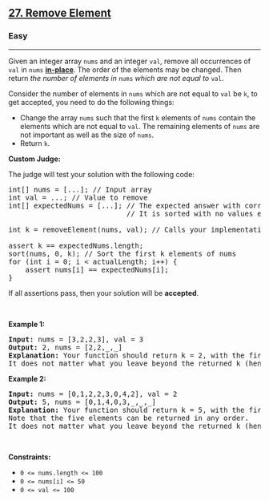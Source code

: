 <h2><a href="https://leetcode.com/problems/remove-element/">27. Remove Element</a></h2><h3>Easy</h3><hr><div><p class="extension-adhd-reader-p"><span class="extension-adhd-reader-wrapper"><span class="extension-adhd-reader-container"><span class="extension-adhd-reader-boldify">G</span>iven</span> an <span class="extension-adhd-reader-container"><span class="extension-adhd-reader-boldify">in</span>teger</span> <span class="extension-adhd-reader-container"><span class="extension-adhd-reader-boldify">a</span>rray</span> </span><code><span class="extension-adhd-reader-wrapper"><span class="extension-adhd-reader-container"><span class="extension-adhd-reader-boldify">n</span>ums</span></span></code><span class="extension-adhd-reader-wrapper"> <span class="extension-adhd-reader-container"><span class="extension-adhd-reader-boldify">a</span>nd</span> an <span class="extension-adhd-reader-container"><span class="extension-adhd-reader-boldify">in</span>teger</span> </span><code><span class="extension-adhd-reader-wrapper"><span class="extension-adhd-reader-container"><span class="extension-adhd-reader-boldify">v</span>al</span></span></code><span class="extension-adhd-reader-wrapper">, <span class="extension-adhd-reader-container"><span class="extension-adhd-reader-boldify">re</span>move</span> <span class="extension-adhd-reader-container"><span class="extension-adhd-reader-boldify">a</span>ll</span> <span class="extension-adhd-reader-container"><span class="extension-adhd-reader-boldify">occ</span>urrences</span> of </span><code><span class="extension-adhd-reader-wrapper"><span class="extension-adhd-reader-container"><span class="extension-adhd-reader-boldify">v</span>al</span></span></code> in <code><span class="extension-adhd-reader-wrapper"><span class="extension-adhd-reader-container"><span class="extension-adhd-reader-boldify">n</span>ums</span></span></code> <a href="https://en.wikipedia.org/wiki/In-place_algorithm" target="_blank"><strong>in-place</strong></a><span class="extension-adhd-reader-wrapper">. <span class="extension-adhd-reader-container"><span class="extension-adhd-reader-boldify">T</span>he</span> <span class="extension-adhd-reader-container"><span class="extension-adhd-reader-boldify">o</span>rder</span> of <span class="extension-adhd-reader-container"><span class="extension-adhd-reader-boldify">t</span>he</span> <span class="extension-adhd-reader-container"><span class="extension-adhd-reader-boldify">el</span>ements</span> <span class="extension-adhd-reader-container"><span class="extension-adhd-reader-boldify">m</span>ay</span> be <span class="extension-adhd-reader-container"><span class="extension-adhd-reader-boldify">ch</span>anged.</span> <span class="extension-adhd-reader-container"><span class="extension-adhd-reader-boldify">T</span>hen</span> <span class="extension-adhd-reader-container"><span class="extension-adhd-reader-boldify">re</span>turn</span> </span><em><span class="extension-adhd-reader-wrapper"><span class="extension-adhd-reader-container"><span class="extension-adhd-reader-boldify">t</span>he</span> <span class="extension-adhd-reader-container"><span class="extension-adhd-reader-boldify">nu</span>mber</span> of <span class="extension-adhd-reader-container"><span class="extension-adhd-reader-boldify">el</span>ements</span> in </span></em><code><span class="extension-adhd-reader-wrapper"><span class="extension-adhd-reader-container"><span class="extension-adhd-reader-boldify">n</span>ums</span></span></code><em><span class="extension-adhd-reader-wrapper"> <span class="extension-adhd-reader-container"><span class="extension-adhd-reader-boldify">w</span>hich</span> <span class="extension-adhd-reader-container"><span class="extension-adhd-reader-boldify">a</span>re</span> <span class="extension-adhd-reader-container"><span class="extension-adhd-reader-boldify">n</span>ot</span> <span class="extension-adhd-reader-container"><span class="extension-adhd-reader-boldify">e</span>qual</span> to </span></em><code><span class="extension-adhd-reader-wrapper"><span class="extension-adhd-reader-container"><span class="extension-adhd-reader-boldify">v</span>al</span></span></code>.</p>

<p class="extension-adhd-reader-p"><span class="extension-adhd-reader-wrapper"><span class="extension-adhd-reader-container"><span class="extension-adhd-reader-boldify">Co</span>nsider</span> <span class="extension-adhd-reader-container"><span class="extension-adhd-reader-boldify">t</span>he</span> <span class="extension-adhd-reader-container"><span class="extension-adhd-reader-boldify">nu</span>mber</span> of <span class="extension-adhd-reader-container"><span class="extension-adhd-reader-boldify">el</span>ements</span> in </span><code><span class="extension-adhd-reader-wrapper"><span class="extension-adhd-reader-container"><span class="extension-adhd-reader-boldify">n</span>ums</span></span></code><span class="extension-adhd-reader-wrapper"> <span class="extension-adhd-reader-container"><span class="extension-adhd-reader-boldify">w</span>hich</span> <span class="extension-adhd-reader-container"><span class="extension-adhd-reader-boldify">a</span>re</span> <span class="extension-adhd-reader-container"><span class="extension-adhd-reader-boldify">n</span>ot</span> <span class="extension-adhd-reader-container"><span class="extension-adhd-reader-boldify">e</span>qual</span> to </span><code><span class="extension-adhd-reader-wrapper"><span class="extension-adhd-reader-container"><span class="extension-adhd-reader-boldify">v</span>al</span></span></code> be <code>k</code><span class="extension-adhd-reader-wrapper">, to <span class="extension-adhd-reader-container"><span class="extension-adhd-reader-boldify">g</span>et</span> <span class="extension-adhd-reader-container"><span class="extension-adhd-reader-boldify">acc</span>epted,</span> <span class="extension-adhd-reader-container"><span class="extension-adhd-reader-boldify">y</span>ou</span> <span class="extension-adhd-reader-container"><span class="extension-adhd-reader-boldify">n</span>eed</span> to do <span class="extension-adhd-reader-container"><span class="extension-adhd-reader-boldify">t</span>he</span> <span class="extension-adhd-reader-container"><span class="extension-adhd-reader-boldify">fol</span>lowing</span> <span class="extension-adhd-reader-container"><span class="extension-adhd-reader-boldify">th</span>ings:</span></span></p>

<ul>
	<li>Change the array <code>nums</code> such that the first <code>k</code> elements of <code>nums</code> contain the elements which are not equal to <code>val</code>. The remaining elements of <code>nums</code> are not important as well as the size of <code>nums</code>.</li>
	<li>Return <code>k</code>.</li>
</ul>

<p class="extension-adhd-reader-p"><strong><span class="extension-adhd-reader-wrapper"><span class="extension-adhd-reader-container"><span class="extension-adhd-reader-boldify">Cu</span>stom</span> <span class="extension-adhd-reader-container"><span class="extension-adhd-reader-boldify">Ju</span>dge:</span></span></strong></p>

<p class="extension-adhd-reader-p"><span class="extension-adhd-reader-wrapper"><span class="extension-adhd-reader-container"><span class="extension-adhd-reader-boldify">T</span>he</span> <span class="extension-adhd-reader-container"><span class="extension-adhd-reader-boldify">j</span>udge</span> <span class="extension-adhd-reader-container"><span class="extension-adhd-reader-boldify">w</span>ill</span> <span class="extension-adhd-reader-container"><span class="extension-adhd-reader-boldify">t</span>est</span> <span class="extension-adhd-reader-container"><span class="extension-adhd-reader-boldify">y</span>our</span> <span class="extension-adhd-reader-container"><span class="extension-adhd-reader-boldify">so</span>lution</span> <span class="extension-adhd-reader-container"><span class="extension-adhd-reader-boldify">w</span>ith</span> <span class="extension-adhd-reader-container"><span class="extension-adhd-reader-boldify">t</span>he</span> <span class="extension-adhd-reader-container"><span class="extension-adhd-reader-boldify">fol</span>lowing</span> <span class="extension-adhd-reader-container"><span class="extension-adhd-reader-boldify">c</span>ode:</span></span></p>

<pre>int[] nums = [...]; // Input array
int val = ...; // Value to remove
int[] expectedNums = [...]; // The expected answer with correct length.
                            // It is sorted with no values equaling val.

int k = removeElement(nums, val); // Calls your implementation

assert k == expectedNums.length;
sort(nums, 0, k); // Sort the first k elements of nums
for (int i = 0; i &lt; actualLength; i++) {
    assert nums[i] == expectedNums[i];
}
</pre>

<p class="extension-adhd-reader-p"><span class="extension-adhd-reader-wrapper">If <span class="extension-adhd-reader-container"><span class="extension-adhd-reader-boldify">a</span>ll</span> <span class="extension-adhd-reader-container"><span class="extension-adhd-reader-boldify">ass</span>ertions</span> <span class="extension-adhd-reader-container"><span class="extension-adhd-reader-boldify">p</span>ass,</span> <span class="extension-adhd-reader-container"><span class="extension-adhd-reader-boldify">t</span>hen</span> <span class="extension-adhd-reader-container"><span class="extension-adhd-reader-boldify">y</span>our</span> <span class="extension-adhd-reader-container"><span class="extension-adhd-reader-boldify">so</span>lution</span> <span class="extension-adhd-reader-container"><span class="extension-adhd-reader-boldify">w</span>ill</span> be </span><strong><span class="extension-adhd-reader-wrapper"><span class="extension-adhd-reader-container"><span class="extension-adhd-reader-boldify">ac</span>cepted</span></span></strong>.</p>

<p class="extension-adhd-reader-p">&nbsp;</p>
<p class="extension-adhd-reader-p"><strong class="example"><span class="extension-adhd-reader-wrapper"><span class="extension-adhd-reader-container"><span class="extension-adhd-reader-boldify">Ex</span>ample</span> 1:</span></strong></p>

<pre><strong>Input:</strong> nums = [3,2,2,3], val = 3
<strong>Output:</strong> 2, nums = [2,2,_,_]
<strong>Explanation:</strong> Your function should return k = 2, with the first two elements of nums being 2.
It does not matter what you leave beyond the returned k (hence they are underscores).
</pre>

<p class="extension-adhd-reader-p"><strong class="example"><span class="extension-adhd-reader-wrapper"><span class="extension-adhd-reader-container"><span class="extension-adhd-reader-boldify">Ex</span>ample</span> 2:</span></strong></p>

<pre><strong>Input:</strong> nums = [0,1,2,2,3,0,4,2], val = 2
<strong>Output:</strong> 5, nums = [0,1,4,0,3,_,_,_]
<strong>Explanation:</strong> Your function should return k = 5, with the first five elements of nums containing 0, 0, 1, 3, and 4.
Note that the five elements can be returned in any order.
It does not matter what you leave beyond the returned k (hence they are underscores).
</pre>

<p class="extension-adhd-reader-p">&nbsp;</p>
<p class="extension-adhd-reader-p"><strong><span class="extension-adhd-reader-wrapper"><span class="extension-adhd-reader-container"><span class="extension-adhd-reader-boldify">Cons</span>traints:</span></span></strong></p>

<ul>
	<li><code>0 &lt;= nums.length &lt;= 100</code></li>
	<li><code>0 &lt;= nums[i] &lt;= 50</code></li>
	<li><code>0 &lt;= val &lt;= 100</code></li>
</ul>
</div>